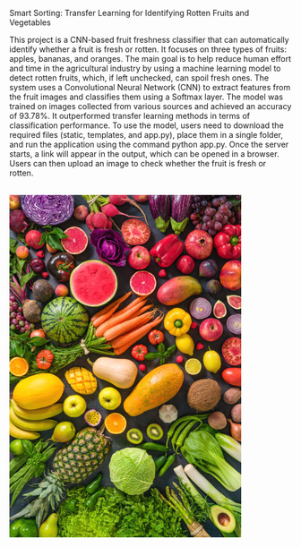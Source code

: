 Smart Sorting: Transfer Learning for Identifying Rotten Fruits and Vegetables
 <p>  
This project is a CNN-based fruit freshness classifier that can automatically identify whether a fruit is fresh or rotten. It focuses on three types of fruits: apples, bananas, and oranges. The main goal is to help reduce human effort and time in the agricultural industry by using a machine learning model to detect rotten fruits, which, if left unchecked, can spoil fresh ones. The system uses a Convolutional Neural Network (CNN) to extract features from the fruit images and classifies them using a Softmax layer. The model was trained on images collected from various sources and achieved an accuracy of 93.78%. It outperformed transfer learning methods in terms of classification performance. To use the model, users need to download the required files (static, templates, and app.py), place them in a single folder, and run the application using the command python app.py. Once the server starts, a link will appear in the output, which can be opened in a browser. Users can then upload an image to check whether the fruit is fresh or rotten.
 </p>
 <br>
 <img src="media/fruit-vegetables.png">
